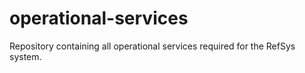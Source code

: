 # operational-services
Repository containing all operational services required for the RefSys system.
